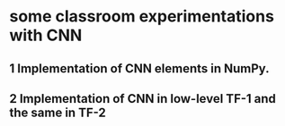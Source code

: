 # some classroom experimentations with CNN

## 1 Implementation of CNN elements in NumPy.
## 2 Implementation of CNN in low-level TF-1 and the same in TF-2




